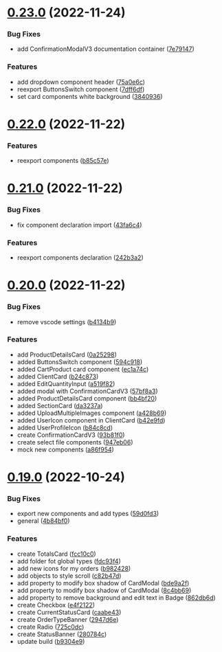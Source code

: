 # [0.23.0](https://github.com/idbi/components/compare/v0.22.0...v0.23.0) (2022-11-24)


### Bug Fixes

* add ConfirmationModalV3 documentation container ([7e79147](https://github.com/idbi/components/commit/7e7914719765cceb14fd970acc468874ba9f2702))


### Features

* add dropdown component header ([75a0e6c](https://github.com/idbi/components/commit/75a0e6ce920f1d2fe48183be8797237831b1f9b4))
* reexport ButtonsSwitch component ([7dff6df](https://github.com/idbi/components/commit/7dff6df9fe3eaaf3759bd54467773b6e7e7c70c0))
* set card components white background ([3840936](https://github.com/idbi/components/commit/3840936e0309921c9f421f95d2314cd4986ec421))



# [0.22.0](https://github.com/idbi/components/compare/v0.21.0...v0.22.0) (2022-11-22)


### Features

* reexport components ([b85c57e](https://github.com/idbi/components/commit/b85c57e16356e7be20d34a4000564b3f2e9d9be8))



# [0.21.0](https://github.com/idbi/components/compare/v0.20.0...v0.21.0) (2022-11-22)


### Bug Fixes

* fix component declaration import ([43fa6c4](https://github.com/idbi/components/commit/43fa6c47d233e4a22c0ab1c96ba90a12975c0552))


### Features

* reexport components declaration ([242b3a2](https://github.com/idbi/components/commit/242b3a2ebaa577c99e4a9c94d01e25b1508a02c8))



# [0.20.0](https://github.com/idbi/components/compare/v0.19.0...v0.20.0) (2022-11-22)


### Bug Fixes

* remove vscode settings ([b4134b9](https://github.com/idbi/components/commit/b4134b904fb05401de50738fa3df6d0157a627c1))


### Features

* add ProductDetailsCard ([0a25298](https://github.com/idbi/components/commit/0a252980e071c24d8538cd8421f5bef56b91e567))
* added ButtonsSwitch component ([594c918](https://github.com/idbi/components/commit/594c9180c95cf1ba6adf44b4c83ef3d46f26cc4c))
* added CartProduct card component ([ec1a74c](https://github.com/idbi/components/commit/ec1a74c21ab25aa9d497b430bea8e1fce27bb401))
* added ClientCard ([b24c873](https://github.com/idbi/components/commit/b24c873cae778cd7627098a40e49e2d810e40e1e))
* added EditQuantityInput ([a519f82](https://github.com/idbi/components/commit/a519f8259df93216b81bf435e38b6d29a4536f8f))
* added modal with ConfirmationCardV3 ([57bf8a3](https://github.com/idbi/components/commit/57bf8a349f9ff637c5967056716e5a04e0f5f2b7))
* added ProductDetailsCard component ([bb4bf20](https://github.com/idbi/components/commit/bb4bf20951378e600217c94e13ac867519c9ea81))
* added SectionCard ([da3237a](https://github.com/idbi/components/commit/da3237ab0ce36bfe8d70bac113f2480b0c02379d))
* added UploadMultipleImages component ([a428b69](https://github.com/idbi/components/commit/a428b6944e50c18a771a16cf0234a14a37d72243))
* added UserIcon component in ClientCard ([b42e9fd](https://github.com/idbi/components/commit/b42e9fdbd8557514a038cc592069c8db08e3e202))
* added UserProfileIcon ([b84c8cd](https://github.com/idbi/components/commit/b84c8cd36def2dc74799c0696e40b1ca6a80f16d))
* create ConfirmationCardV3 ([93b81f0](https://github.com/idbi/components/commit/93b81f0f02eb31b1916623205b4c86fb2dc50c39))
* create select file components ([947eb06](https://github.com/idbi/components/commit/947eb06b8673fe4bda98d64d8d82096d20206392))
* mock new components ([a86f954](https://github.com/idbi/components/commit/a86f954fa557246107cf02cce435a5f0b00b3904))



# [0.19.0](https://github.com/idbi/components/compare/v0.18.0...v0.19.0) (2022-10-24)


### Bug Fixes

* export new components and add types ([59d0fd3](https://github.com/idbi/components/commit/59d0fd353304235d336ac352edb4bdee67236527))
* general ([4b84bf0](https://github.com/idbi/components/commit/4b84bf0a9374384739ed802cdc2ed094e622bdad))


### Features

*  create TotalsCard ([fcc10c0](https://github.com/idbi/components/commit/fcc10c0662e52a191b5d552853749e5a40a52a44))
* add folder fot global types ([fdc93f4](https://github.com/idbi/components/commit/fdc93f4615a47ca1945cb631e0f138d191f88b74))
* add new icons for my orders ([b982428](https://github.com/idbi/components/commit/b9824288916e982951e9cedc4868debc71301d8d))
* add objects to style scroll ([c82b47d](https://github.com/idbi/components/commit/c82b47d37bf21e98a99b4e034265d639409d9480))
* add property to modify box shadow of CardModal ([bde9a2f](https://github.com/idbi/components/commit/bde9a2f4da690bad7d8c27bbced286bd19b2a9e6))
* add property to modify box shadow of CardModal ([8c4bb69](https://github.com/idbi/components/commit/8c4bb69354ff82f5143da57a95df544382e7d90a))
* add property to remove background and edit text in Badge ([862db6d](https://github.com/idbi/components/commit/862db6d5b9930661738664f051304d02b562a4a3))
* create Checkbox ([e4f2122](https://github.com/idbi/components/commit/e4f212206c445b8dc32fec45be065502297cfcfa))
* create CurrentStatusCard ([caabe43](https://github.com/idbi/components/commit/caabe43697fca0e5aab384994770497020646a25))
* create OrderTypeBanner ([2947d6e](https://github.com/idbi/components/commit/2947d6ebd5f9522df94fcacb3336b02bf58061c3))
* create Radio ([725c0dc](https://github.com/idbi/components/commit/725c0dcbb261b0b87a82ff78fc56c54d4d595262))
* create StatusBanner ([280784c](https://github.com/idbi/components/commit/280784c5762f3c5147a58e72962382505efc041b))
* update build ([b9304e9](https://github.com/idbi/components/commit/b9304e9c6e3ab3746b4fe9a0ad5ed6a858a8fa2d))



